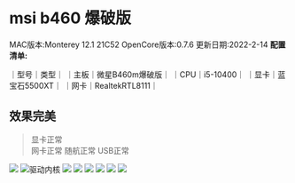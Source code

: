 # msi b460 爆破版
MAC版本:Monterey 12.1 21C52
OpenCore版本:0.7.6
更新日期:2022-2-14
**配置清单:**

｜型号｜类型｜
｜主板｜微星B460m爆破版｜
｜CPU｜i5-10400｜
｜显卡｜蓝宝石5500XT｜
｜网卡｜RealtekRTL8111｜

## 效果完美

> 显卡正常  
> 网卡正常
> 随航正常
> USB正常

![](./README/关于本机.png)
![驱动内核](./README/驱动内核.png)
![](./README/usb.png)
![](./README/配置信息.png)
![](./README/核显.png)
![](./README/内核.png)
![](./README/随航.png)
![](./README/杂项.png)

